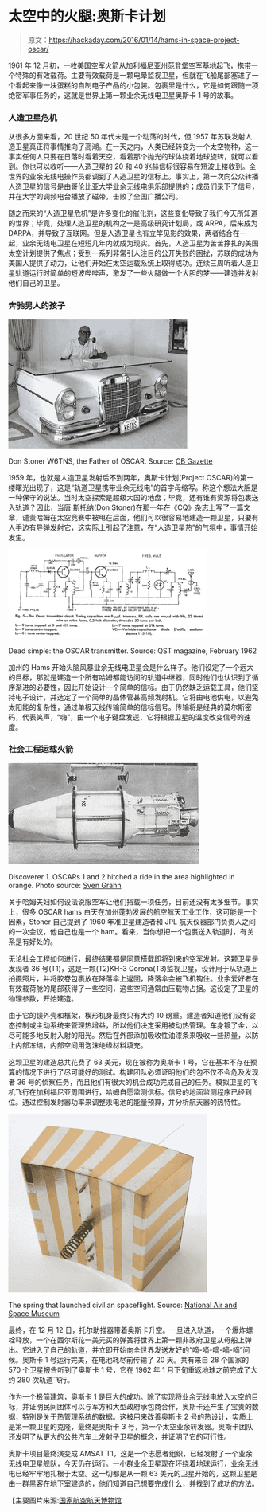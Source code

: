 # 太空中的火腿:奥斯卡计划

> 原文：<https://hackaday.com/2016/01/14/hams-in-space-project-oscar/>

1961 年 12 月初，一枚美国空军火箭从加利福尼亚州范登堡空军基地起飞，携带一个特殊的有效载荷。主要有效载荷是一颗电晕监视卫星，但就在飞船尾部塞进了一个看起来像一块蛋糕的自制电子产品的小包装。包裹里是什么，它是如何跟随一项绝密军事任务的，这就是世界上第一颗业余无线电卫星奥斯卡 1 号的故事。

### 人造卫星危机

从很多方面来看，20 世纪 50 年代末是一个动荡的时代，但 1957 年苏联发射人造卫星真正将事情推向了高潮。在一天之内，人类已经转变为一个太空物种，这一事实任何人只要在日落时看着天空，看着那个抛光的球体绕着地球旋转，就可以看到。你也可以收听——人造卫星的 20 和 40 兆赫信标很容易在短波上接收到。全世界的业余无线电操作员都调到了人造卫星的信标上。事实上，第一次向公众转播人造卫星的信号是由哥伦比亚大学业余无线电俱乐部提供的；成员们录下了信号，并在大学的调频电台播放了磁带，击败了全国广播公司。

随之而来的“人造卫星危机”是许多变化的催化剂，这些变化导致了我们今天所知道的世界；毕竟，处理人造卫星的机构之一是高级研究计划局，或 ARPA，后来成为 DARPA，并导致了互联网。但是人造卫星也有立竿见影的效果，两者结合在一起，业余无线电卫星在短短几年内就成为现实。首先，人造卫星为苦苦挣扎的美国太空计划提供了焦点；受到一系列非常引人注目的公开失败的困扰，苏联的成功为美国人提供了动力，让他们开始在太空运载系统上取得成功。连续三周听着人造卫星轨道运行时简单的短波哔哔声，激发了一些火腿做一个大胆的梦——建造并发射他们自己的卫星。

### 奔驰男人的孩子

![](img/10db2d385d375b1bc9574234c4c909fa.png)

Don Stoner W6TNS, the Father of OSCAR. Source: [CB Gazette](http://www.cbgazette.com/Donaldstoner.html)

1959 年，也就是人造卫星发射后不到两年，奥斯卡计划(Project OSCAR)的第一缕曙光出现了，这是“轨道卫星携带业余无线电”的首字母缩写。称这个想法大胆是一种保守的说法。当时太空探索是超级大国的地盘；毕竟，还有谁有资源将包裹送入轨道？因此，当唐·斯托纳(Don Stoner)在那一年在《CQ》杂志上写了一篇文章，谴责哈姆在太空竞赛中被甩在后面，他们可以很容易地建造一颗卫星，只要有人手边有导弹发射它，这实际上引起了注意，在“人造卫星热”的气氛中，事情开始发生。

[![oscar_xmitr](img/1c8ea1b1d6a46cac550a6f4b6fa9c216.png)](https://hackaday.com/wp-content/uploads/2016/01/oscar_xmitr.png)

Dead simple: the OSCAR transmitter. Source: QST magazine, February 1962

加州的 Hams 开始头脑风暴业余无线电卫星会是什么样子。他们设定了一个远大的目标，那就是建造一个所有哈姆都能访问的轨道中继器，同时他们也认识到了循序渐进的必要性，因此开始设计一个简单的信标。由于仍然缺乏运载工具，他们坚持电子设计，并选定了一个简单的晶体管甚高频发射机。它将由电池供电，以避免太阳能的复杂性，通过单极天线传输简单的信标信号。传输将是经典的莫尔斯密码，代表笑声，“嗨”，由一个电子键盘发送，它将根据卫星的温度改变信号的速度。

### 社会工程运载火箭

![Disc1](img/205e90b608ea2d16ce268ebb9ae381f2.png)

Discoverer 1\. OSCARs 1 and 2 hitched a ride in the area highlighted in orange. Photo source: [Sven Grahn](http://www.svengrahn.pp.se/histind/Discoverer/Discoverer.htm)

关于哈姆夫妇如何设法说服空军让他们搭载一项任务，目前还没有太多细节。事实上，很多 OSCAR hams 白天在加州蓬勃发展的航空航天工业工作，这可能是一个因素，Stoner 自己提到了 1960 年准卫星建造者和 JPL 航天仪器部门负责人之间的一次会议，他自己也是一个 ham。看来，当你想把一个包裹送入轨道时，有关系是有好处的。

无论社会工程如何进行，最终结果都是同意搭载即将到来的空军发射。这颗卫星是发现者 36 号(T1)，这是一颗(T2)KH-3 Corona(T3)监视卫星，设计用于从轨道上拍摄照片，并将胶卷包裹放在降落伞上返回，降落伞会被飞机钩住。业余爱好者在有效载荷舱的尾部获得了一些空间，这些空间通常由压载物占据。这设定了卫星的物理参数，开始建造。

由于它的镁外壳和框架，楔形机身最终只有大约 10 磅重。建造者知道他们没有姿态控制或主动系统来管理热增益，所以他们决定采用被动热管理。车身镀了金，以尽可能多地反射入射的阳光。然后在外部添加吸收性油漆条来吸收一些热量，以防止内部冻结，内部空间用泡沫绝缘材料填充。

这颗卫星的建造总共花费了 63 美元，现在被称为奥斯卡 1 号，它在基本不存在预算的情况下进行了尽可能好的测试。构建团队必须证明他们的包不仅不会危及发现者 36 号的侦察任务，而且他们有很大的机会成功完成自己的任务。模拟卫星的飞机飞行在加利福尼亚周围进行，哈姆自愿监测信标。信号的地面监测程序已经到位。通过控制发射器功率来调整汞电池的能量预算，并分析航天器的热特性。

![http---airandspace.si.edu-webimages-collections-full-A19640011000cp04](img/bcc181269fffa18d97a9e1ff3db13e98.png)

The spring that launched civilian spaceflight. Source: [National Air and Space Museum](http://airandspace.si.edu/collections/artifact.cfm?object=nasm_A19640011000)

最终，在 12 月 12 日，托尔助推器带着奥斯卡升空。一旦进入轨道，一个爆炸螺栓释放，一个在西尔斯花一美元买的弹簧将世界上第一颗非政府卫星从母船上弹出。它进入了自己的轨道，并立即开始向全世界发送友好的“嘀-嘀-嘀-嘀-嘀”问候。奥斯卡 1 号运行完美，在电池耗尽前传输了 20 天。共有来自 28 个国家的 570 个卫星报告听到了奥斯卡 1 号，它在 1962 年 1 月下旬重返地球之前完成了大约 280 次轨道飞行。

作为一个极简建筑，奥斯卡 1 是巨大的成功。除了实现将业余无线电放入太空的目标，并证明民间团体可以与军方和大型政府承包商合作，奥斯卡还产生了宝贵的数据，特别是关于热管理系统的数据。这被用来改善奥斯卡 2 号的热设计，实质上是第一颗卫星的克隆，最终是奥斯卡 3 号，第一个太空业余转发器。奥斯卡团队还发明了从更大的公共汽车上发射子卫星的概念，并证明了它的可行性。

奥斯卡项目最终演变成 AMSAT T1，这是一个志愿者组织，已经发射了一个业余无线电卫星舰队，今天仍在运行。一小群业余卫星现在环绕着地球运行，业余无线电已经牢牢地扎根于太空。这一切都是从一颗 63 美元的卫星开始的，这颗卫星是由一群黑客在地下室建造的，他们知道自己想要完成什么，并找到了成功的方法。

【主要图片来源:[国家航空航天博物馆](http://airandspace.si.edu/collections/artifact.cfm?object=nasm_A19640011000)